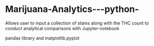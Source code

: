 # Marijuana-Analytics---python-

Allows user to input a collection of stains along with the THC count to conduct analytical comparisons with Jupyter-notebook

pandas library and matplotlib.pyplot 
